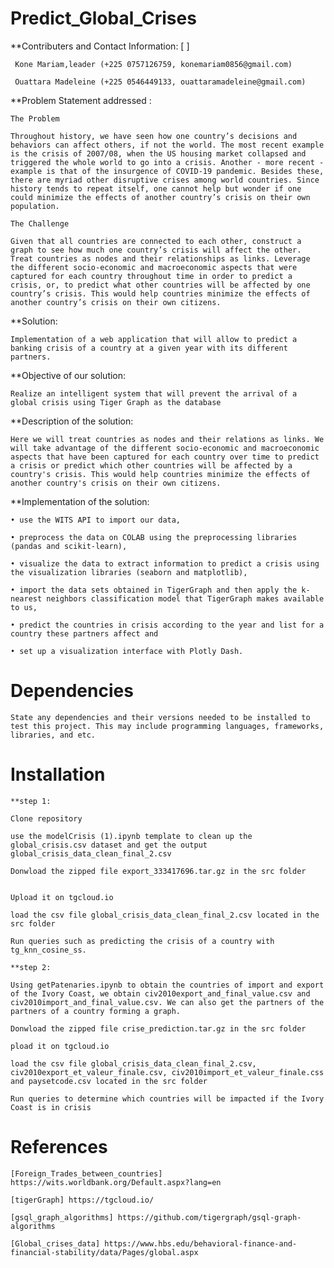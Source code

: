 # Predict_Global_Crises

**Contributers and Contact Information: [ ]

	 Kone Mariam,leader (+225 0757126759, konemariam0856@gmail.com)

	 Ouattara Madeleine (+225 0546449133, ouattaramadeleine@gmail.com)


**Problem Statement addressed :

	The Problem

	Throughout history, we have seen how one country’s decisions and behaviors can affect others, if not the world. The most recent example is the crisis of 2007/08, when the US housing market collapsed and triggered the whole world to go into a crisis. Another - more recent - example is that of the insurgence of COVID-19 pandemic. Besides these, there are myriad other disruptive crises among world countries. Since history tends to repeat itself, one cannot help but wonder if one could minimize the effects of another country’s crisis on their own population.  

	The Challenge

	Given that all countries are connected to each other, construct a graph to see how much one country’s crisis will affect the other. Treat countries as nodes and their relationships as links. Leverage the different socio-economic and macroeconomic aspects that were captured for each country throughout time in order to predict a crisis, or, to predict what other countries will be affected by one country’s crisis. This would help countries minimize the effects of another country’s crisis on their own citizens.

**Solution:

	Implementation of a web application that will allow to predict a banking crisis of a country at a given year with its different partners.

**Objective of our solution:

	Realize an intelligent system that will prevent the arrival of a global crisis using Tiger Graph as the database 

**Description of the solution:

	Here we will treat countries as nodes and their relations as links. We will take advantage of the different socio-economic and macroeconomic aspects that have been captured for each country over time to predict a crisis or predict which other countries will be affected by a country's crisis. This would help countries minimize the effects of another country's crisis on their own citizens.

**Implementation of the solution:
  
	• use the WITS API to import our data,

	• preprocess the data on COLAB using the preprocessing libraries (pandas and scikit-learn),

	• visualize the data to extract information to predict a crisis using the visualization libraries (seaborn and matplotlib),

	• import the data sets obtained in TigerGraph and then apply the k-nearest neighbors classification model that TigerGraph makes available to us,

	• predict the countries in crisis according to the year and list for a country these partners affect and

	• set up a visualization interface with Plotly Dash.

#  Dependencies

	State any dependencies and their versions needed to be installed to test this project. This may include programming languages, frameworks, libraries, and etc.

# Installation

  	**step 1:
	
	Clone repository
	
	use the modelCrisis (1).ipynb template to clean up the global_crisis.csv dataset and get the output global_crisis_data_clean_final_2.csv 
	
	Donwload the zipped file export_333417696.tar.gz in the src folder
	
	
	Upload it on tgcloud.io

	load the csv file global_crisis_data_clean_final_2.csv located in the src folder

	Run queries such as predicting the crisis of a country with tg_knn_cosine_ss.
	
	**step 2:
	
	Using getPatenaries.ipynb to obtain the countries of import and export of the Ivory Coast, we obtain civ2010export_and_final_value.csv and civ2010import_and_final_value.csv. We can also get the partners of the partners of a country forming a graph.
	
	Donwload the zipped file crise_prediction.tar.gz in the src folder
	
	pload it on tgcloud.io 
	
	load the csv file global_crisis_data_clean_final_2.csv, civ2010export_et_valeur_finale.csv, civ2010import_et_valeur_finale.css and paysetcode.csv located in the src folder 
	
	Run queries to determine which countries will be impacted if the Ivory Coast is in crisis
	
	

# References

	[Foreign_Trades_between_countries] https://wits.worldbank.org/Default.aspx?lang=en

	[tigerGraph] https://tgcloud.io/

	[gsql_graph_algorithms] https://github.com/tigergraph/gsql-graph-algorithms

	[Global_crises_data] https://www.hbs.edu/behavioral-finance-and-financial-stability/data/Pages/global.aspx
